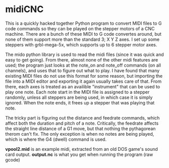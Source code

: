 # midiCNC
This is a quickly hacked together Python program to convert MIDI files to G code commands so they can be played on the stepper motors of a CNC machine. There are a bunch of these MIDI to G code convertes around, but none of them support more than the standard 3; X Y Z axes. I set up some steppers with grbl-mega-5x, which supports up to 6 stepper motor axes. 

The mido python library is used to read the midi files (since it was quick and easy to get going). From there, almost none of the other midi features are used; the program just looks at the note_on and note_off commands (on all channels), and uses that to figure out what to play. I have found that many existing MIDI files do not use this format for some reason, but importing the file into a MIDI editor and exporting it again usually takes care of that. From there, each axes is treated as an availible "instrument" that can be used to play one note. Each note start in the MIDI file is assigned to a stepper randomly, unless all steppers are being used, in which case it is simply ignored. When the note ends, it frees up a stepper that was playing that note.

The tricky part is figuring out the distance and feedrate commands, which affect both the duration and pitch of a note. Critically, the feedrate affects the straight line distance of a G1 move, but that nothing the pythagorean therom can't fix. The only exception is when no notes are being played, which is where the G4 (dwell) command is used.

**vpool2.mid** is an example midi, extracted from an old DOS game's sound card output. 
**output.nc** is what you get when running the program (raw gcode) 